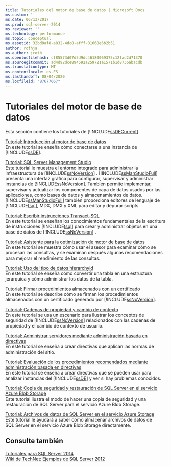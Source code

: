 ```yaml
---
title: Tutoriales del motor de base de datos | Microsoft Docs
ms.custom: ''
ms.date: 06/13/2017
ms.prod: sql-server-2014
ms.reviewer: ''
ms.technology: performance
ms.topic: conceptual
ms.assetid: 32bd8af8-a832-4dc8-afff-01668e6b2b51
author: rothja
ms.author: jroth
ms.openlocfilehash: cf85573d07d5d9dc46180069375c12fad2d71370
ms.sourcegitcommit: ad4d92dce894592a259721a1571b1d8736abacdb
ms.translationtype: MT
ms.contentlocale: es-ES
ms.lasthandoff: 08/04/2020
ms.locfileid: "87677667"
---
```

# <a name="database-engine-tutorials"></a>Tutoriales del motor de base de datos
  Esta sección contiene los tutoriales de [!INCLUDE[ssDECurrent](../includes/ssdecurrent-md.md)].  
  
 [Tutorial: Introducción al motor de base de datos](tutorial-getting-started-with-the-database-engine.md)  
 En este tutorial se enseña cómo conectarse a una instancia de [!INCLUDE[ssDE](../includes/ssde-md.md)].  
  
 [Tutorial: SQL Server Management Studio](../ssms/tutorials/tutorial-sql-server-management-studio.md)  
 Este tutorial le muestra el entorno integrado para administrar la infraestructura de [!INCLUDE[ssNoVersion](../includes/ssnoversion-md.md)] . [!INCLUDE[ssManStudioFull](../includes/ssmanstudiofull-md.md)] presenta una interfaz gráfica para configurar, supervisar y administrar instancias de [!INCLUDE[ssNoVersion](../includes/ssnoversion-md.md)]. También permite implementar, supervisar y actualizar los componentes de capa de datos usados por las aplicaciones, como bases de datos y almacenamientos de datos. [!INCLUDE[ssManStudioFull](../includes/ssmanstudiofull-md.md)] también proporciona editores de lenguaje de [!INCLUDE[tsql](../includes/tsql-md.md)], MDX, DMX y XML para editar y depurar scripts.  
  
 [Tutorial: Escribir instrucciones Transact-SQL](../t-sql/tutorial-writing-transact-sql-statements.md)  
 En este tutorial se enseñan los conocimientos fundamentales de la escritura de instrucciones [!INCLUDE[tsql](../includes/tsql-md.md)] para crear y administrar objetos en una base de datos de [!INCLUDE[ssNoVersion](../includes/ssnoversion-md.md)] .  
  
 [Tutorial: Asistente para la optimización de motor de base de datos](../tools/dta/tutorial-database-engine-tuning-advisor.md)  
 En este tutorial se muestra cómo usar el asesor para examinar cómo se procesan las consultas, y se examinan después algunas recomendaciones para mejorar el rendimiento de las consultas.  
  
 [Tutorial: Uso del tipo de datos hierarchyid](tables/tutorial-using-the-hierarchyid-data-type.md)  
 En este tutorial se enseña cómo convertir una tabla en una estructura jerárquica y cómo administrar los datos de la tabla.  
  
 [Tutorial: Firmar procedimientos almacenados con un certificado](tutorial-signing-stored-procedures-with-a-certificate.md)  
 En este tutorial se describe cómo se firman los procedimientos almacenados con un certificado generado por [!INCLUDE[ssNoVersion](../includes/ssnoversion-md.md)].  
  
 [Tutorial: Cadenas de propiedad y cambio de contexto](tutorial-ownership-chains-and-context-switching.md)  
 En este tutorial se usa un escenario para ilustrar los conceptos de seguridad de [!INCLUDE[ssNoVersion](../includes/ssnoversion-md.md)] relacionados con las cadenas de propiedad y el cambio de contexto de usuario.  
  
 [Tutorial: Administrar servidores mediante administración basada en directivas](policy-based-management/tutorial-administering-servers-by-using-policy-based-management.md)  
 En este tutorial se enseña a crear directivas que aplican las normas de administración del sitio.  
  
 [Tutorial: Evaluación de los procedimientos recomendados mediante administración basada en directivas](../tutorials/tutorial-evaluating-best-practices-by-using-policy-based-management.md)  
 En este tutorial se enseña a crear directivas que se pueden usar para analizar instancias del [!INCLUDE[ssDE](../includes/ssde-md.md)] y ver si hay problemas conocidos.  
  
 [Tutorial: Copia de seguridad y restauración de SQL Server en el servicio Azure Blob Storage](tutorial-sql-server-backup-and-restore-to-azure-blob-storage-service.md)  
 Este tutorial ilustra el modo de hacer una copia de seguridad y una restauración de SQL Server para el servicio Azure Blob Storage.  
  
 [Tutorial: Archivos de datos de SQL Server en el servicio Azure Storage](tutorial-use-azure-blob-storage-service-with-sql-server-2016.md)  
 Este tutorial le ayudará a saber cómo almacenar archivos de datos de SQL Server en el servicio Azure Blob Storage directamente.  
  
## <a name="see-also"></a>Consulte también  
 [Tutoriales para SQL Server 2014](../tutorials/tutorials-for-sql-server-2014.md)   
 [Wiki de TechNet: Ejemplos de SQL Server 2012](https://go.microsoft.com/fwlink/?linkID=220734)  
  
  
